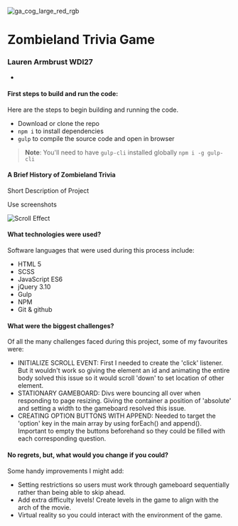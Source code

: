 ![ga_cog_large_red_rgb](https://cloud.githubusercontent.com/assets/40461/8183776/469f976e-1432-11e5-8199-6ac91363302b.png)

# Zombieland Trivia Game


### Lauren Armbrust WDI27
-

#### First steps to build and run the code:

Here are the steps to begin building and running the code.

- Download or clone the repo
- `npm i` to install dependencies
- `gulp` to compile the source code and open in browser

> **Note**: You'll need to have `gulp-cli` installed globally
> `npm i -g gulp-cli`


#### A Brief History of Zombieland Trivia

Short Description of Project

Use screenshots

![Scroll Effect](desktop/scroll.jpg)


#### What technologies were used?

Software languages that were used during this process include:

- HTML 5
- SCSS
- JavaScript ES6
- jQuery 3.10
- Gulp
- NPM
- Git & github

#### What were the biggest challenges?

Of all the many challenges faced during this project, some of my favourites were:

- INITIALIZE SCROLL EVENT: First I needed to create the 'click' listener. But it wouldn't work so giving the element an id and animating the entire body solved this issue so it would scroll 'down' to set location of other element.
- STATIONARY GAMEBOARD: Divs were bouncing all over when responding to page resizing. Giving the container a position of 'absolute' and setting a width to the gameboard resolved this issue.
- CREATING OPTION BUTTONS WITH APPEND: Needed to target the 'option' key in the main array by using forEach() and append(). Important to empty the buttons beforehand so they could be filled with each corresponding question.
	

#### No regrets, but, what would you change if you could?

Some handy improvements I might add:

- Setting restrictions so users must work through gameboard sequentially rather than being able to skip ahead.
- Add extra difficulty levels! Create levels in the game to align with the arch of the movie.
- Virtual reality so you could interact with the environment of the game.



